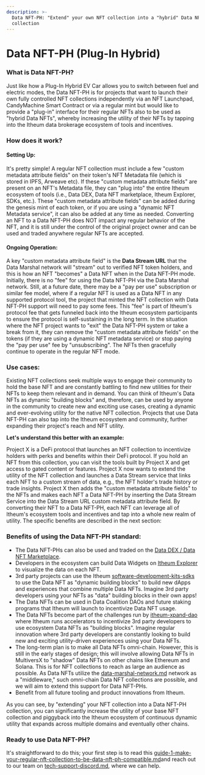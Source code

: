 ```yaml
---
description: >-
  Data NFT-PH: "Extend" your own NFT collection into a "hybrid" Data NFT
  collection
---
```


# Data NFT-PH (Plug-In Hybrid)

### What is Data NFT-PH?

Just like how a Plug-In Hybrid EV Car allows you to switch between fuel and electric modes, the Data NFT-PH is for projects that want to launch their own fully controlled NFT collections independently via an NFT Launchpad, CandyMachine Smart Contract or via a regular mint but would like to provide a "plug-in" interface for their regular NFTs also to be used as "hybrid Data NFTs", whereby increasing the utility of their NFTs by tapping into the Itheum data brokerage ecosystem of tools and incentives.

### How does it work?&#x20;

#### Setting Up:

It's pretty simple! A regular NFT collection must include a few "custom metadata attribute fields" on their token's NFT Metadata file (which is stored in IPFS, Arweave etc). If these "custom metadata attribute fields" are present on an NFT's Metadata file, they can "plug into" the entire Itheum ecosystem of tools (i.e., Data DEX, Data NFT marketplace, Itheum Explorer, SDKs, etc.). These "custom metadata attribute fields" can be added during the genesis mint of each token, or if you are using a "dynamic NFT Metadata service", it can also be added at any time as needed. Converting an NFT to a Data NFT-PH does NOT impact any regular behavior of the NFT, and it is still under the control of the original project owner and can be used and traded anywhere regular NFTs are accepted.

#### Ongoing Operation:

A key "custom metadata attribute field" is the **Data Stream URL** that the Data Marshal network will "stream" out to verified NFT token holders, and this is how an NFT "becomes" a Data NFT when in the Data NFT-PH mode. Initially, there is no "fee" for using the Data NFT-PH via the Data Marshal network. Still, at a future date, there may be a "pay per use" subscription or similar fee model, where if a regular NFT is used as a Data NFT in any supported protocol tool, the project that minted the NFT collection with Data NFT-PH support will need to pay some fees. This "fee" is part of Itheum's protocol fee that gets funneled back into the Itheum ecosystem participants to ensure the protocol is self-sustaining in the long term. In the situation where the NFT project wants to "exit" the Data NFT-PH system or take a break from it, they can remove the "custom metadata attribute fields" on the tokens (if they are using a dynamic NFT metadata service) or stop paying the "pay per use" fee by "unsubscribing". The NFTs then gracefully continue to operate in the regular NFT mode.

### Use cases:

Existing NFT collections seek multiple ways to engage their community to hold the base NFT and are constantly battling to find new utilities for their NFTs to keep them relevant and in demand. You can think of Itheum's Data NFTs as dynamic "building blocks" and, therefore, can be used by anyone in the community to create new and exciting use cases, creating a dynamic and ever-evolving utility for the native NFT collection. Projects that use Data NFT-PH can also tap into the Itheum ecosystem and community, further expanding their project's reach and NFT utility.

**Let's understand this better with an example:**

Project X is a DeFi protocol that launches an NFT collection to incentivize holders with perks and benefits within their DeFi protocol. If you hold an NFT from this collection, you can visit the tools built by Project X and get access to gated content or features. Project X now wants to extend the utility of the NFT collection and launches a Data Stream service that links each NFT to a custom stream of data, e.g., the NFT holder's trade history or trade insights. Project X then adds the "custom metadata attribute fields" to the NFTs and makes each NFT a Data NFT-PH by inserting the Data Stream Service into the Data Stream URL custom metadata attribute field. By converting their NFT to a Data NFT-PH, each NFT can leverage all of Itheum's ecosystem tools and incentives and tap into a whole new realm of utility. The specific benefits are described in the next section:

### Benefits of using the Data NFT-PH standard:

* The Data NFT-PHs can also be used and traded on the [Data DEX / Data NFT Marketplace](https://datadex.itheum.io/datanfts/marketplace/market).
* Developers in the ecosystem can build Data Widgets on [Itheum Explorer](https://explorer.itheum.io/) to visualize the data on each NFT.&#x20;
* 3rd party projects can use the Itheum [software-development-kits-sdks](../../../developers/software-development-kits-sdks/ "mention") to use the Data NFT as "dynamic building blocks" to build new dApps and experiences that combine multiple Data NFTs. Imagine 3rd party developers using your NFTs as "data" building blocks in their own apps!
* The Data NFTs can be used in Data Coalition DAOs and future staking programs that Itheum will launch to incentivize Data NFT usage.
* The Data NFTs become part of the challenges run by [itheum-xpand-dao](../../../protocol/governance/itheum-xpand-dao/ "mention") where Itheum runs accelerators to incentivize 3rd party developers to use ecosystem Data NFTs as "building blocks". Imagine regular innovation where 3rd party developers are constantly looking to build new and exciting utility-driven experiences using your Data NFTs.
* The long-term plan is to make all Data NFTs omni-chain. However, this is still in the early stages of design; this will involve allowing Data NFTs in MultiversX to "shadow" Data NFTs on other chains like Ethereum and Solana. This is for NFT collections to reach as large an audience as possible. As Data NFTs utilize the [data-marshal-network.md](../../data-marshal-network.md "mention") network as a "middleware," such omni-chain Data NFT collections are possible, and we will aim to extend this support for Data NFT-PHs.
* Benefit from all future tooling and product innovations from Itheum.

As you can see, by "extending" your NFT collection into a Data NFT-PH collection, you can significantly increase the utility of your base NFT collection and piggyback into the Itheum ecosystem of continuous dynamic utility that expands across multiple domains and eventually other chains.

### Ready to use Data NFT-PH?

It's straightforward to do this; your first step is to read this [guide-1-make-your-regular-nft-collection-to-be-data-nft-ph-compatible.md](../../../developers/software-development-kits-sdks/data-marshal-network-sdk/guide-1-make-your-regular-nft-collection-to-be-data-nft-ph-compatible.md "mention")and reach out to our team on [tech-support-discord.md](../../../developers/tech-support-discord.md "mention"), where we can help.
